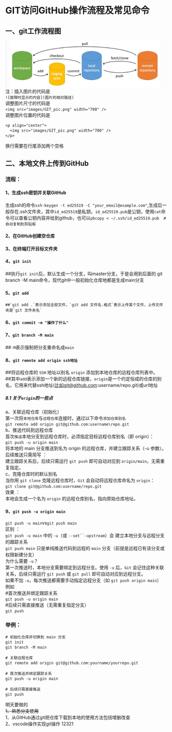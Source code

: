 # GIT访问GitHub操作流程及常见命令

## 一、git工作流程图
![示例图片](images/GIT_pic.png)
注：插入图片的代码是  
`![故障时显示的内容](图片的相对路径)`  
调整图片尺寸的代码是  
`<img src="images/GIT_pic.png" width="700" />`  
调整图片位置的代码是  
```
<p align="center">
  <img src="images/GIT_pic.png" width="700" />
</p>
```  
换行需要在行尾添加两个空格
## 二、本地文件上传到GitHub
### 流程：
#### 1、生成ssh密钥并关联GitHub  
生成ssh的命令`ssh-keygen -t ed25519 -C "your_email@example.com"`,生成后一般存在.ssh文件夹，其中`id_ed25519`是私钥，`id_ed25519.pub`是公钥，使用`cat`命令可以查看公钥内容并给到github，也可以`pbcopy < ~/.ssh/id_ed25519.pub  # 自动复制到剪贴板`  
#### 2、在GitHub创建空仓库  
#### 3、在终端打开目标文件夹  
#### 4、`git init`  
##执行`git init`后，默认生成一个分支，叫master分支，于是会用到后面的 git branch -M main命令，现代git中一般初始化仓库地都是生成main分支  
#### 5、`git add`  
    ##`git add .`表示添加全部文件，`git add 文件名.格式`表示上传某个文件，上传文件夹是`git 文件夹名`  
#### 6、`git commit -m "操作了什么"`  
#### 7、`git branch -M main`  
  ##`-M`表示强制把分支重命名成`main`   
#### 8、`git remote add origin ssh地址`  
  ##将远程仓库的 `SSH` 地址以别名 `origin` 添加到本地仓库的远程仓库列表中。  
  ##其中`add`表示添加一个新的远程仓库链接，`origin`是一个约定俗成的仓库的别名，它用来代替ssh地址(比如git@github.com:username/repo.git)或url地址  
##### 8.1 关于`origin`的一些点  
a、关联远程仓库（初始化）  
第一次将`本地仓库`与`远程仓库`连接时，通过以下命令`添加仓库别名`  
`git remote add origin git@github.com:username\repo.git`  
b、推送代码到远程仓库  
首次`推送`本地分支到远程仓库时，必须指定目标远程仓库别名（即 origin）：  
  `git push -u origin main`  
  将本地的 main 分支推送到名为 origin 的远程仓库，并建立跟踪关系（-u 参数）。
后续推送只需简写 ：  
建立跟踪关系后，后续只需运行 `git push` 即可自动对应到 `origin/main`，无需重复指定。  
c、克隆仓库时的默认别名  
当你用 `git clone` 克隆远程仓库时，`Git` 会自动将远程仓库命名为 `origin`：  
`git clone git@github.com:username/repo.git`  
效果 ：  
本地会生成一个名为 `origin` 的远程仓库别名，指向原始仓库地址。  
#### 9、`git push -u origin main`   
`git push -u main`vs`git push main`  
区别 ：  
`git push -u main` 中的 `-u`（或 `--set``-upstream`）会 建立本地分支与远程分支的跟踪关系  
`git push main` 只是单纯推送代码到远程的 `main` 分支（前提是远程已有该分支或权限新建分支）  
为什么需要 `-u`？  
第一次推送时，本地分支需要绑定到远程分支。使用 `-u` 后，`Git` 会记住这种关联关系，后续只需运行 `git push` 或 `git pull` 即可自动对应到远程分支。  
如果不加 `-u`，每次推送都需要手动指定远程分支（如 `git push origin main`）    
例如  
#首次推送并绑定跟踪关系  
`git push -u origin main`  
#后续只需直接推送（无需重复指定分支）  
`git push `     

### 举例：  
```  
# 初始化仓库并切换到 main 分支
git init
git branch -M main

# 关联远程仓库
git remote add origin git@github.com:yourname/yourrepo.git

# 首次推送并绑定跟踪关系
git push -u origin main

# 后续只需直接推送
git push  
```
明天要做的  
~~1、熟悉分支使用~~  
1、从GitHub通过git把仓库下载到本地的使用方法包括增删改查  
2、vscode操作实现git操作
12321